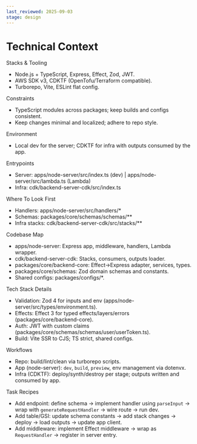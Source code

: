 ```yaml
---
last_reviewed: 2025-09-03
stage: design
---
```



# Technical Context

Stacks & Tooling
- Node.js + TypeScript, Express, Effect, Zod, JWT.
- AWS SDK v3, CDKTF (OpenTofu/Terraform compatible).
- Turborepo, Vite, ESLint flat config.

Constraints
- TypeScript modules across packages; keep builds and configs consistent.
- Keep changes minimal and localized; adhere to repo style.

Environment
- Local dev for the server; CDKTF for infra with outputs consumed by the app.

Entrypoints
- Server: apps/node-server/src/index.ts (dev) | apps/node-server/src/lambda.ts (Lambda)
- Infra: cdk/backend-server-cdk/src/index.ts

Where To Look First
- Handlers: apps/node-server/src/handlers/*
- Schemas: packages/core/schemas/schemas/**
- Infra stacks: cdk/backend-server-cdk/src/stacks/**

Codebase Map
- apps/node-server: Express app, middleware, handlers, Lambda wrapper.
- cdk/backend-server-cdk: Stacks, consumers, outputs loader.
- packages/core/backend-core: Effect→Express adapter, services, types.
- packages/core/schemas: Zod domain schemas and constants.
- Shared configs: packages/configs/*.

Tech Stack Details
- Validation: Zod 4 for inputs and env (apps/node-server/src/types/environment.ts).
- Effects: Effect 3 for typed effects/layers/errors (packages/core/backend-core).
- Auth: JWT with custom claims (packages/core/schemas/schemas/user/userToken.ts).
- Build: Vite SSR to CJS; TS strict, shared configs.

Workflows
- Repo: build/lint/clean via turborepo scripts.
- App (node-server): `dev`, `build`, `preview`, env management via dotenvx.
- Infra (CDKTF): deploy/synth/destroy per stage; outputs written and consumed by app.

Task Recipes
- Add endpoint: define schema → implement handler using `parseInput` → wrap with `generateRequestHandler` → wire route → run dev.
- Add table/GSI: update schema constants → add stack changes → deploy → load outputs → update app client.
- Add middleware: implement Effect middleware → wrap as `RequestHandler` → register in server entry.
